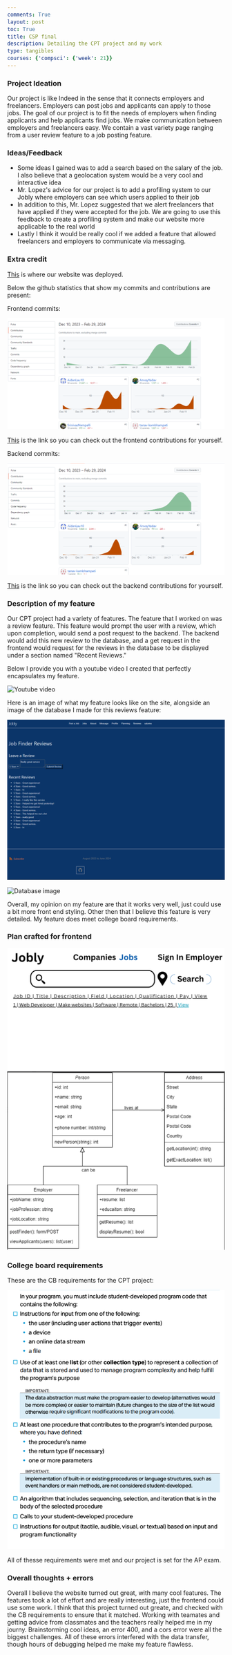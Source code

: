 ```yaml
---
comments: True
layout: post
toc: True
title: CSP final
description: Detailing the CPT project and my work
type: tangibles
courses: {'compsci': {'week': 21}}
---
```


### Project Ideation
Our project is like Indeed in the sense that it connects employers and freelancers. Employers can post jobs and applicants can apply to those jobs. The goal of our project is to fit the needs of employers when finding applicants and help applicants find jobs. We make communication between employers and freelancers easy. We contain a vast variety page ranging from a user review feature to a job posting feature.

### Ideas/Feedback

- Some  ideas I gained was to add a search based on the salary of the job. I also believe that a geolocation system would be a very cool and interactive idea
- Mr. Lopez's advice for our project is to add a profiling system to our Jobly where employers can see which users applied to their job
- In addition to this, Mr. Lopez suggested that we alert freelancers that have applied if they were accepted for the job. We are going to use this feedback to create a profiling system and make our website more applicable to the real world
- Lastly I think it would be really cool if we added a feature that allowed freelancers and employers to communicate via messaging.

### Extra credit

[This](https://jobly.stu.nighthawkcodingsociety.com/) is where our website was deployed.

Below the github statistics that show my commits and contributions are present:

Frontend commits:

![Frontend comits](images/frontendcommits.png)

[This](https://github.com/AidanLau10/joblyFrontend/commits/main/) is the link so you can check out the frontend contributions for yourself.

Backend commits:

![Backend commits](images/backendcommits.png) 

[This](https://github.com/AidanLau10/joblyBackend/commits/main/) is the link so you can check out the backend contributions for yourself.

### Description of my feature

Our CPT project had a variety of features. The feature that I worked on was a review feature. This feature would prompt the user with a review, which upon completion, would send a post request to the backend. The backend would add this new review to the database, and a get request in the frontend would request for the reviews in the database to be displayed under a section named "Recent Reviews."

Below I provide you with a youtube video I created that perfectly encapsulates my feature.

![Youtube video](https://www.youtube.com/embed/v7FZJUuHpWI?si=wk3FNXlUqEGGLCob)

Here is an image of what my feature looks like on the site, alongside an image of the database I made for this reviews feature:

![Review feature](images/Reviewsite.png)

![Database image](/home/anvayyadav/vscode/AnvayGitHubPage/images/reviewdatabase.png)

Overall, my opinion on my feature are that it works very well, just could use a bit more front end styling. Other then that I believe this feature is very detailed. My feature does meet college board requirements.

### Plan crafted for frontend

![jobly plan1](images/joblyplan1.png)
![jobly plan2](images/joblyplan2.png)

### College board requirements

These are the CB requirements for the CPT project:

![requirements](images/Collegeboardrequirements.png)

All of thesse requirements were met and our project is set for the AP exam.

### Overall thoughts + errors

Overall I believe the website turned out great, with many cool features. The features took a lot of effort and are really interesting, just the frontend could use some work. I think that this project turned out greate, and checked with the CB requirements to ensure that it matched. Working with teamates and getting advice from classmates and the teachers really helped me in my journy. Brainstorming cool ideas, an error 400, and a cors error were all the biggest challenges. All of these errors interfered with the data transfer, though hours of debugging helped me make my feature flawless.